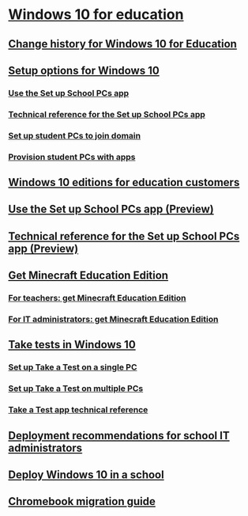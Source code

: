 # [Windows 10 for education](index.md)
## [Change history for Windows 10 for Education](change-history-edu.md)
## [Setup options for Windows 10](set-up-windows-10.md)
### [Use the Set up School PCs app ](use-set-up-school-pcs-app.md)
### [Technical reference for the Set up School PCs app](set-up-school-pcs-technical.md)
### [Set up student PCs to join domain](set-up-students-pcs-to-join-domain.md)
### [Provision student PCs with apps](set-up-students-pcs-with-apps.md)
## [Windows 10 editions for education customers](windows-editions-for-education-customers.md)
## [Use the Set up School PCs app (Preview)](use-set-up-school-pcs-app.md)
## [Technical reference for the Set up School PCs app (Preview)](set-up-school-pcs-technical.md)
## [Get Minecraft Education Edition](get-minecraft-for-education.md)
### [For teachers: get Minecraft Education Edition](teacher-get-minecraft.md)
### [For IT administrators: get Minecraft Education Edition](school-get-minecraft.md)
## [Take tests in Windows 10 ](take-tests-in-windows-10.md)
### [Set up Take a Test on a single PC ](take-a-test-single-pc.md)
### [Set up Take a Test on multiple PCs ](take-a-test-multiple-pcs.md)
### [Take a Test app technical reference ](take-a-test-app-technical.md)
## [Deployment recommendations for school IT administrators](edu-deployment-recommendations.md)
## [Deploy Windows 10 in a school](deploy-windows-10-in-a-school.md)
## [Chromebook migration guide](chromebook-migration-guide.md)
